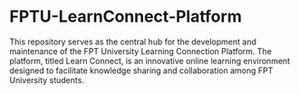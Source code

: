 # FPTU-LearnConnect-Platform
This repository serves as the central hub for the development and maintenance of the FPT University Learning Connection Platform. The platform, titled Learn Connect, is an innovative online learning environment designed to facilitate knowledge sharing and collaboration among FPT University students.

